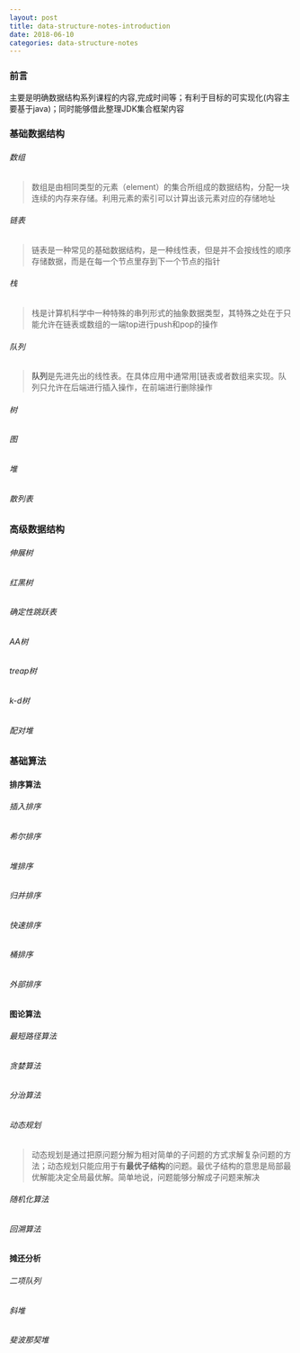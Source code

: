 ```yaml
---
layout: post
title: data-structure-notes-introduction
date: 2018-06-10
categories: data-structure-notes
---
```




### 前言

主要是明确数据结构系列课程的内容,完成时间等；有利于目标的可实现化(内容主要基于java)；同时能够借此整理JDK集合框架内容

### 基础数据结构

###### 数组

> 数组是由相同类型的元素（element）的集合所组成的数据结构，分配一块连续的内存来存储。利用元素的索引可以计算出该元素对应的存储地址

###### 链表

> 链表是一种常见的基础数据结构，是一种线性表，但是并不会按线性的顺序存储数据，而是在每一个节点里存到下一个节点的指针

###### 栈

> 栈是计算机科学中一种特殊的串列形式的抽象数据类型，其特殊之处在于只能允许在链表或数组的一端top进行push和pop的操作

###### 队列

> **队列**是先进先出的线性表。在具体应用中通常用[链表或者数组来实现。队列只允许在后端进行插入操作，在前端进行删除操作

###### 树

###### 图

###### 堆

###### 散列表

### 高级数据结构

###### 伸展树

###### 红黑树

###### 确定性跳跃表

###### AA树

###### treap树

###### k-d树

###### 配对堆

### 基础算法

#### 排序算法

###### 插入排序

###### 希尔排序

###### 堆排序

###### 归并排序

###### 快速排序

###### 桶排序

###### 外部排序

#### 图论算法

###### 最短路径算法

###### 贪婪算法

###### 分治算法

###### 动态规划

> 动态规划是通过把原问题分解为相对简单的子问题的方式求解复杂问题的方法；动态规划只能应用于有**最优子结构**的问题。最优子结构的意思是局部最优解能决定全局最优解。简单地说，问题能够分解成子问题来解决

###### 随机化算法

###### 回溯算法

#### 摊还分析

###### 二项队列

###### 斜堆

###### 斐波那契堆



